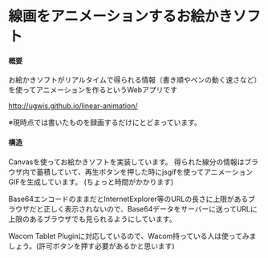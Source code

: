 線画をアニメーションするお絵かきソフト
================
#### 概要
お絵かきソフトがリアルタイムで得られる情報（書き順やペンの動く速さなど）を使ってアニメーションを作るというWebアプリです  

http://ugwis.github.io/linear-animation/

※現時点では書いたものを録画するだけにとどまっています。

#### 構造
Canvasを使ってお絵かきソフトを実装しています。
得られた線分の情報はブラウザ内で蓄積していて、再生ボタンを押した時にjsgifを使ってアニメーションGIFを生成しています。
(ちょっと時間がかかります)

Base64エンコードのままだとInternetExplorer等のURLの長さに上限があるブラウザだと正しく表示されないので、Base64データをサーバーに送ってURLに上限のあるブラウザでも見られるようにしています。

Wacom Tablet Pluginに対応しているので、Wacom持っている人は使ってみましょう。(許可ボタンを押す必要があるかと思います)
